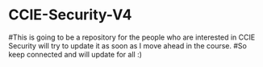 # CCIE-Security-V4
#This is going to be a repository for the people who are interested in CCIE Security will try to update it as soon as I move ahead in the course.
#So keep connected and will update for all :)
